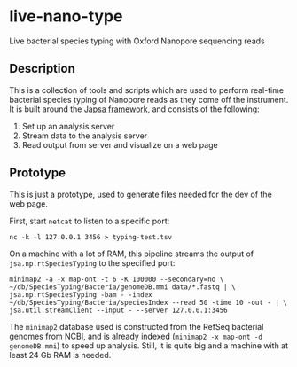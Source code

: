 # live-nano-type
Live bacterial species typing with Oxford Nanopore sequencing reads

## Description
This is a collection of tools and scripts which are used to perform real-time bacterial species typing of Nanopore reads as they come off the instrument.
It is built around the [Japsa framework](https://github.com/mdcao/npAnalysis/), and consists of the following: 

1. Set up an analysis server
2. Stream data to the analysis server
3. Read output from server and visualize on a web page

## Prototype 
This is just a prototype, used to generate files needed for the dev of the web page.

First, start `netcat` to listen to a specific port:
```
nc -k -l 127.0.0.1 3456 > typing-test.tsv
```

On a machine with a lot of RAM, this pipeline streams the output of `jsa.np.rtSpeciesTyping` to the specified port:
```
minimap2 -a -x map-ont -t 6 -K 100000 --secondary=no \
~/db/SpeciesTyping/Bacteria/genomeDB.mmi data/*.fastq | \
jsa.np.rtSpeciesTyping -bam - -index ~/db/SpeciesTyping/Bacteria/speciesIndex --read 50 -time 10 -out - | \
jsa.util.streamClient --input - --server 127.0.0.1:3456
```

The `minimap2` database used is constructed from the RefSeq bacterial genomes from NCBI, and is already indexed (`minimap2 -x map-ont -d genomeDB.mmi`) to speed up analysis. Still, it is quite big and a machine with at least 24 Gb RAM is needed.   
